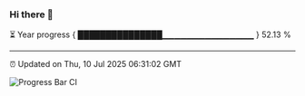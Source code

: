 ### Hi there 👋

⏳ Year progress { ███████████████▁▁▁▁▁▁▁▁▁▁▁▁▁▁▁ } 52.13 %

---

⏰ Updated on Thu, 10 Jul 2025 06:31:02 GMT

![Progress Bar CI](https://github.com/liununu/liununu/workflows/Progress%20Bar%20CI/badge.svg)
